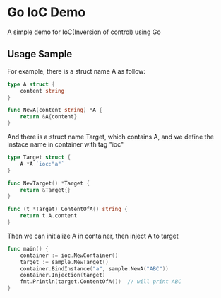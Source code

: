 # Go IoC Demo
A simple demo for IoC(Inversion of control) using Go

## Usage Sample

For example, there is a struct name A as follow:
```go
type A struct {
	content string
}

func NewA(content string) *A {
	return &A{content}
}

```

And there is a struct name Target, which contains A, and we define the instace name in container with tag "ioc"
```go
type Target struct {
	A *A `ioc:"a"`
}

func NewTarget() *Target {
	return &Target{}
}

func (t *Target) ContentOfA() string {
	return t.A.content
}

```

Then we can initialize A in container, then inject A to target

```go
func main() {
	container := ioc.NewContainer()
	target := sample.NewTarget()
	container.BindInstance("a", sample.NewA("ABC"))
	container.Injection(target)
	fmt.Println(target.ContentOfA())  // will print ABC
}
```